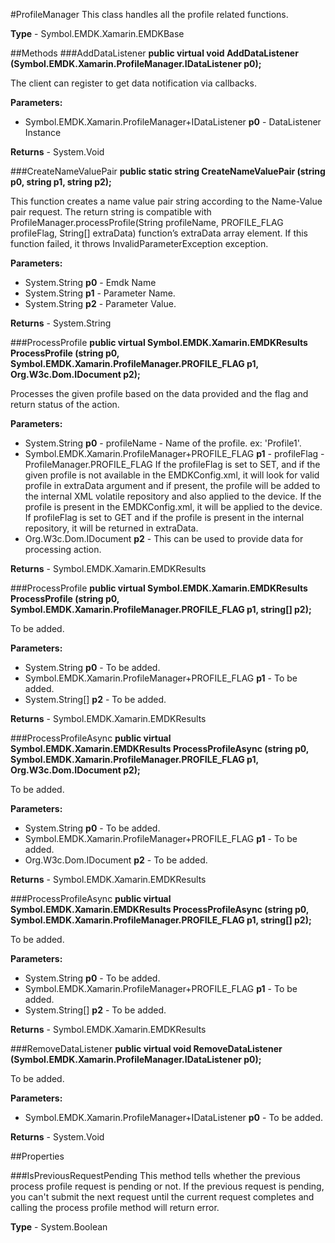 #ProfileManager
This class handles all the profile related functions.

**Type** - Symbol.EMDK.Xamarin.EMDKBase

##Methods
###AddDataListener
**public virtual void AddDataListener (Symbol.EMDK.Xamarin.ProfileManager.IDataListener p0);**

The client can register to get data notification via callbacks.

**Parameters:** 

* Symbol.EMDK.Xamarin.ProfileManager+IDataListener **p0** - DataListener Instance

**Returns** - System.Void

###CreateNameValuePair
**public static string CreateNameValuePair (string p0, string p1, string p2);**

This function creates a name value pair string according to the Name-Value pair request. The return string is compatible with ProfileManager.processProfile(String profileName, PROFILE_FLAG profileFlag, String[] extraData) function’s extraData array element. If this function failed, it throws InvalidParameterException exception.

**Parameters:** 

* System.String **p0** - Emdk Name
* System.String **p1** - Parameter Name.
* System.String **p2** - Parameter Value.

**Returns** - System.String

###ProcessProfile
**public virtual Symbol.EMDK.Xamarin.EMDKResults ProcessProfile (string p0, Symbol.EMDK.Xamarin.ProfileManager.PROFILE_FLAG p1, Org.W3c.Dom.IDocument p2);**

Processes the given profile based on the data provided and the flag and return status of the action.

**Parameters:** 

* System.String **p0** - profileName - Name of the profile. ex: 'Profile1'.
* Symbol.EMDK.Xamarin.ProfileManager+PROFILE_FLAG **p1** - profileFlag - ProfileManager.PROFILE_FLAG If the profileFlag is set to SET, and if the given profile is not available in the EMDKConfig.xml, it will look for valid profile in extraData argument and if present, the profile will be added to the internal XML volatile repository and also applied to the device. If the profile is present in the EMDKConfig.xml, it will be applied to the device. If profileFlag is set to GET and if the profile is present in the internal repository, it will be returned in extraData.
* Org.W3c.Dom.IDocument **p2** - This can be used to provide data for processing action.

**Returns** - Symbol.EMDK.Xamarin.EMDKResults

###ProcessProfile
**public virtual Symbol.EMDK.Xamarin.EMDKResults ProcessProfile (string p0, Symbol.EMDK.Xamarin.ProfileManager.PROFILE_FLAG p1, string[] p2);**

To be added.

**Parameters:** 

* System.String **p0** - To be added.
* Symbol.EMDK.Xamarin.ProfileManager+PROFILE_FLAG **p1** - To be added.
* System.String[] **p2** - To be added.

**Returns** - Symbol.EMDK.Xamarin.EMDKResults

###ProcessProfileAsync
**public virtual Symbol.EMDK.Xamarin.EMDKResults ProcessProfileAsync (string p0, Symbol.EMDK.Xamarin.ProfileManager.PROFILE_FLAG p1, Org.W3c.Dom.IDocument p2);**

To be added.

**Parameters:** 

* System.String **p0** - To be added.
* Symbol.EMDK.Xamarin.ProfileManager+PROFILE_FLAG **p1** - To be added.
* Org.W3c.Dom.IDocument **p2** - To be added.

**Returns** - Symbol.EMDK.Xamarin.EMDKResults

###ProcessProfileAsync
**public virtual Symbol.EMDK.Xamarin.EMDKResults ProcessProfileAsync (string p0, Symbol.EMDK.Xamarin.ProfileManager.PROFILE_FLAG p1, string[] p2);**

To be added.

**Parameters:** 

* System.String **p0** - To be added.
* Symbol.EMDK.Xamarin.ProfileManager+PROFILE_FLAG **p1** - To be added.
* System.String[] **p2** - To be added.

**Returns** - Symbol.EMDK.Xamarin.EMDKResults

###RemoveDataListener
**public virtual void RemoveDataListener (Symbol.EMDK.Xamarin.ProfileManager.IDataListener p0);**

To be added.

**Parameters:** 

* Symbol.EMDK.Xamarin.ProfileManager+IDataListener **p0** - To be added.

**Returns** - System.Void

##Properties

###IsPreviousRequestPending
This method tells whether the previous process profile request is pending or not. If the previous request is pending, you can't submit the next request until the current request completes and calling the process profile method will return error.

**Type** - System.Boolean


